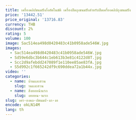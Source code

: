 ```yaml
---
title: เครื่องคลิปขนมปังกึ่งอัตโนมัติ เครื่องปิดถุงขนมปังสําหรับปิดเครื่องคลิปถุงขนมปัง
price: '13442.51'
price_original: '13716.83'
currency: THB
discount: 2%
rating: 5
volume: 100
image: Sac514ea498d0420483c41b0958ade546W.jpg
images:
  - Sac514ea498d0420483c41b0958ade546W.jpg
  - Sd59e6dbc3b644c1eb613b3e81c4122d8T.jpg
  - Scc2d9afebdd247089f1e110ee85ae83fA.jpg
  - S5d992c1f665242df9c690ddea72a1b44x.jpg
video: ''
categories:
  - name: บ้านและสวน
    slug: านและสวน
  - name: สิ่งทอหน้าแรก
    slug: งทอหน-าแรก
slug: เคร-องคล-ปขนมป-งก-งอ
encode: okLN14M
lang: th
---
```

  